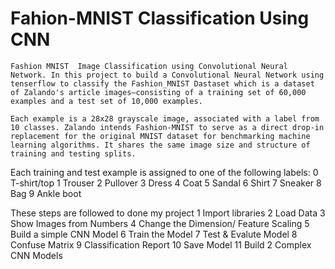 # Fahion-MNIST Classification Using CNN

    Fashion MNIST  Image Classification using Convolutional Neural Network. In this project to build a Convolutional Neural Network using tenserflow to classify the Fashion_MNIST Dastaset which is a dataset of Zalando's article images—consisting of a training set of 60,000 examples and a test set of 10,000 examples. 
    
    Each example is a 28x28 grayscale image, associated with a label from 10 classes. Zalando intends Fashion-MNIST to serve as a direct drop-in replacement for the original MNIST dataset for benchmarking machine learning algorithms. It shares the same image size and structure of training and testing splits.
    
Each training and test example is assigned to one of the following labels:
0 T-shirt/top
1 Trouser
2 Pullover
3 Dress
4 Coat
5 Sandal
6 Shirt
7 Sneaker
8 Bag
9 Ankle boot   

These steps are followed to done my project
1 Import libraries
2 Load Data 
3 Show Images from Numbers
4 Change the Dimension/ Feature Scaling
5 Build a simple CNN Model
6 Train the Model
7 Test & Evalute Model
8 Confuse Matrix
9 Classification Report
10 Save Model
11 Build 2 Complex CNN Models
